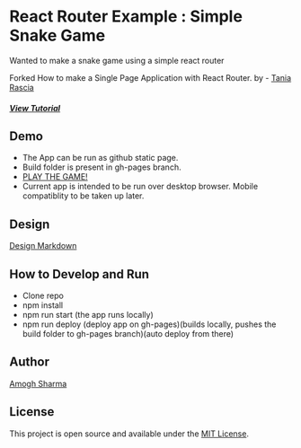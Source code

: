 # React Router Example : Simple Snake Game

Wanted to make a snake game using a simple react router

Forked 
How to make a Single Page Application with React Router.
by - [Tania Rascia](https://www.taniarascia.com)
##### [View Tutorial](https://www.taniarascia.com/using-react-router-spa)

## Demo

- The App can be run as github static page.
- Build folder is present in gh-pages branch.
- [PLAY THE GAME!](https://amogh2019.github.io/router-example/)
- Current app is intended to be run over desktop browser.
Mobile compatiblity to be taken up later.

## Design

[Design Markdown](https://github.com/amogh2019/router-example/blob/master/game_design.md)

## How to Develop and Run 

 - Clone repo
 - npm install
 - npm run start   (the app runs locally)
 - npm run deploy  (deploy app on gh-pages)(builds locally, pushes the build folder to gh-pages branch)(auto deploy from there)

## Author

[Amogh Sharma](https://github.com/amogh2019)

## License

This project is open source and available under the [MIT License](LICENSE).
